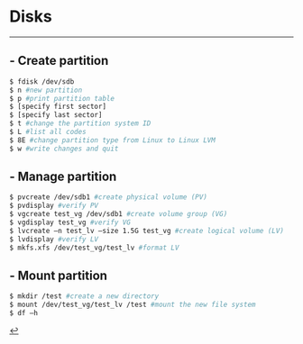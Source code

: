 # Disks
---
## - Create partition
```bash
$ fdisk /dev/sdb
$ n #new partition
$ p #print partition table
$ [specify first sector]
$ [specify last sector]
$ t #change the partition system ID
$ L #list all codes
$ 8E #change partition type from Linux to Linux LVM
$ w #write changes and quit
```

## - Manage partition
```bash
$ pvcreate /dev/sdb1 #create physical volume (PV)
$ pvdisplay #verify PV
$ vgcreate test_vg /dev/sdb1 #create volume group (VG)
$ vgdisplay test_vg #verify VG
$ lvcreate –n test_lv –size 1.5G test_vg #create logical volume (LV)
$ lvdisplay #verify LV
$ mkfs.xfs /dev/test_vg/test_lv #format LV
```

## - Mount partition
```bash
$ mkdir /test #create a new directory
$ mount /dev/test_vg/test_lv /test #mount the new file system
$ df –h
```

[↩️](../Linux.html)
